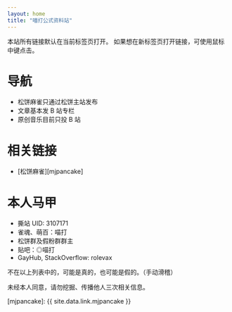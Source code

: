 ```yaml
---
layout: home
title: "喵打公式资料站"
---
```


本站所有链接默认在当前标签页打开。
如果想在新标签页打开链接，可使用鼠标中键点击。

# 导航

- 松饼麻雀只通过松饼主站发布
- 文章基本发 B 站专栏
- 原创音乐目前只投 B 站

# 相关链接

- [松饼麻雀][mjpancake]

# 本人马甲

- 撕站 UID: 3107171
- 雀魂、萌百：喵打
- 松饼群及假粉群群主
- 贴吧：◎喵打
- GayHub, StackOverflow: rolevax

不在以上列表中的，可能是真的，也可能是假的。（手动滑稽）

未经本人同意，请勿挖掘、传播他人三次相关信息。

[mjpancake]: {{ site.data.link.mjpancake }}

